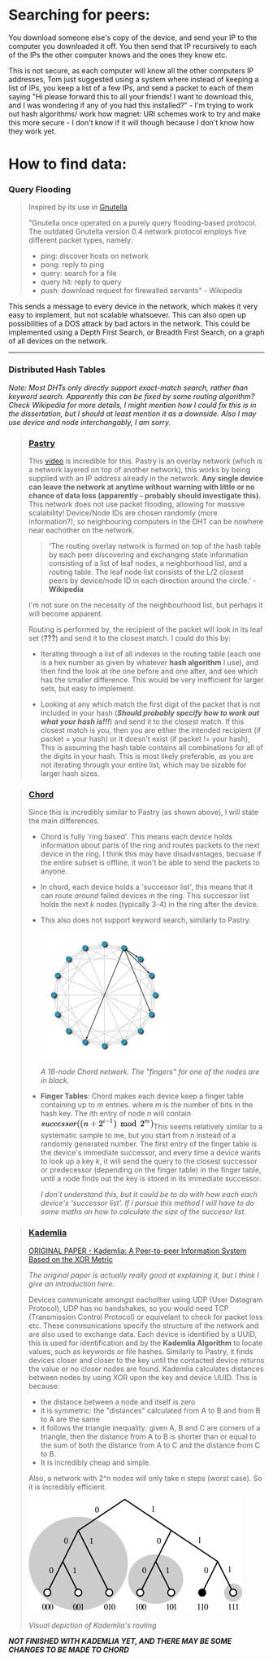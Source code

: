 # Searching for peers:

You download someone else's copy of the device, and send your IP to the computer you downloaded it off. You then send that IP recursively to each of the IPs the other computer knows and the ones they know etc.

This is not secure, as each computer will know all the other computers IP addresses, Tom just suggested using a system where instead of keeping a list of IPs, you keep a list of a few IPs, and send a packet to each of them saying "Hi please forward this to all your friends! I want to download this, and I was wondering if any of you had this installed?" - I'm trying to work out hash algorithms/ work how magnet: URI schemes work to try and make this more secure - I don't know if it will though because I don't know how they work yet.

# How to find data:

### Query Flooding
> Inspired by its use in [Gnutella](https://en.wikipedia.org/wiki/Gnutella)
>
>"Gnutella once operated on a purely query flooding-based protocol. The outdated Gnutella version 0.4 network protocol employs five different packet types, namely:
>- ping: discover hosts on network  
>- pong: reply to ping  
>- query: search for a file  
>- query hit: reply to query  
>- push: download request for firewalled servants" - Wikipedia 

This sends a message to every device in the network, which makes it very easy to implement, but not scalable whatsoever. This can also open up possibilities of a DOS attack by bad actors in the network. This could be implemented using a Depth First Search, or Breadth First Search, on a graph of all devices on the network.

---
###  Distributed Hash Tables

*Note:  Most DHTs only directly support exact-match search, rather than keyword search. Apparently this can be fixed by some routing algorithm? Check Wikipedia for more details, I might mention how I could fix this is in the dissertation, but I should at least mention it as a downside.
Also I may use device and node interchangably, I am sorry.*

> ### [Pastry](https://en.wikipedia.org/wiki/Pastry_(DHT))
> This [video](https://youtu.be/WqQRQz_XYg4) is incredible for this. Pastry is an overlay network (which is a network layered on top of another network), this works by being supplied with an IP address already in the network. **Any single device can leave the network at anytime without warning with little or no chance of data loss (apparently - probably should investigate this).** This network does not use packet flooding, allowing for massive scalability! Device/Node IDs are chosen randomly (more information?), so neighbouring computers in the DHT can be nowhere near eachother on the network.
> > 'The routing overlay network is formed on top of the hash table by each peer discovering and exchanging state information consisting of a list of leaf nodes, a neighborhood list, and a routing table. The leaf node list consists of the L/2 closest peers by device/node ID in each direction around the circle.' - **Wikipedia**
> 
> I'm not sure on the necessity of the neighbourhood list, but perhaps it will become apparent.
> 
> Routing is performed by, the recipient of the packet will look in its leaf set (**???**) and send it to the closest match. I could do this by:
> -  Iterating through a list of all indexes in the routing table (each one is a hex number as given by whatever **hash algorithm** I use), and then find the look at the one before and one after, and see which has the smaller difference. This would be very inefficient for larger sets, but easy to implement.
>
> -  Looking at any which match the first digit of the packet that is not included in your hash (***Should probably specify how to work out what your hash is!!!***) and send it to the closest match. If this closest match is you, then you are either the intended recipient (if packet = your hash) or it doesn't exist (if packet != your hash), This is assuming the hash table contains all combinations for all of the digits in your hash. This is most likely preferable, as you are not iterating through your entire list, which may be sizable for larger hash sizes.

>### [Chord](https://en.wikipedia.org/wiki/Chord_(peer-to-peer))
> Since this is incredibly similar to Pastry (as shown above), I will state the main differences.
> - Chord is fully 'ring based'. This means each device holds information about parts of the ring and routes packets to the next device in the ring. I think this may have disadvantages, becuase if the entire subset is offline, it won't be able to send the packets to anyone.
> - In chord, each device holds a 'successor list', this means that it can route *around* failed devices in the ring. This successor list holds the next *k* nodes (typically 3-4) in the ring after the device.
> - This also does not support keyword search, similarly to Pastry.
>
>   ![image](image_2.png)
>
>   *A 16-node Chord network. The "fingers" for one of the nodes are in black.*
> - **Finger Tables**: Chord makes each device keep a finger table containing up to *m* entries. where *m* is the number of bits in the hash key. The *i*th entry of node *n* will contain ![image](image.png)This seems relatively similar to a systematic sample to me, but you start from *n* instead of a randomly generated number. The first entry of the finger table is the device's immediate successor, and every time a device wants to look up a key *k*, it will send the query to the closest successor or predecessor (depending on the finger table) in the finger table, until a node finds out the key is stored in its immediate successor.
>
>
>   *I don't understand this, but it could be to do with how each each device's 'successor list'. If i pursue this method I will have to do some maths on how to calculate the size of the succesor list.*

>### [Kademlia](https://en.wikipedia.org/wiki/Kademlia)
>[ORIGINAL PAPER - Kademlia: A Peer-to-peer Information System
Based on the XOR Metric](http://www.scs.stanford.edu/~dm/home/papers/kpos.pdf)
>
>*The original paper is actually really good at explaining it, but I think I give an introduction here.*
>
> Devices communicate amongst eachother using UDP (User Datagram Protocol), UDP has no handshakes, so you would need TCP (Transmission Control Protocol) or equivelant to check for packet loss etc. These communications specify the structure of the network and are also used to exchange data. Each device is identified by a UUID, this is used for identification and by the **Kademlia Algorithm** to locate values, such as keywords or file hashes. Similarly to Pastry, it finds devices closer and closer to the key until the contacted device returns the value or no closer nodes are found. Kademlia calculates distances between nodes by using XOR upon the key and device UUID. This is because:
> - the distance between a node and itself is zero
> - it is symmetric: the "distances" calculated from A to B and from B to A are the same
> - it follows the triangle inequality: given A, B and C are corners of a triangle, then the distance from A to B is shorter than or equal to the sum of both the distance from A to C and the distance from C to B.
> - It is incredibly cheap and simple.
>
> Also, a network with 2^n nodes will only take n steps (worst case). So it is incredibly efficient.
>
> ![image](image_3.png)
>
> *Visual depiction of Kademlia's routing*

***NOT FINISHED WITH KADEMLIA YET, AND THERE MAY BE SOME CHANGES TO BE MADE TO CHORD***
